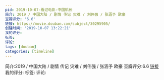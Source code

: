```yaml
---
pid: 2019-10-07-看过电影-中国机长
简介: 2019 / 中国大陆 / 剧情 传记 灾难 / 刘伟强 / 张涵予 欧豪
豆瓣评分: '6.6'
链接: https://movie.douban.com/subject/30295905/
创建时间: '2019-10-07 13:22:21'
我的评分:
标签:
评论:
tags: [douban]
categories: [timeline]
---
```

简介:2019 / 中国大陆 / 剧情 传记 灾难 / 刘伟强 / 张涵予 欧豪
豆瓣评分:6.6
[链接](https://movie.douban.com/subject/30295905/)
我的评分:
标签:
评论:
